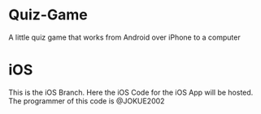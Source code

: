 # Quiz-Game
A little quiz game that works from Android over iPhone to a computer

# iOS
This is the iOS Branch. Here the iOS Code for the iOS App will be hosted.
The programmer of this code is @JOKUE2002
